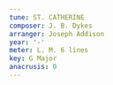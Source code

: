 ```yaml
---
tune: ST. CATHERINE
composer: J. B. Dykes
arranger: Joseph Addison
year: '-'
meter: L. M. 6 lines
key: G Major
anacrusis: 0
---
```

